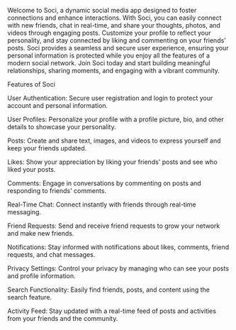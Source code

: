 Welcome to Soci, a dynamic social media app designed to foster connections and enhance interactions. With Soci, you can easily connect with new friends, chat in real-time, and share your thoughts, photos, and videos through engaging posts. Customize your profile to reflect your personality, and stay connected by liking and commenting on your friends' posts. Soci provides a seamless and secure user experience, ensuring your personal information is protected while you enjoy all the features of a modern social network. Join Soci today and start building meaningful relationships, sharing moments, and engaging with a vibrant community.

Features of Soci

User Authentication: Secure user registration and login to protect your account and personal information.

User Profiles: Personalize your profile with a profile picture, bio, and other details to showcase your personality.

Posts: Create and share text, images, and videos to express yourself and keep your friends updated.

Likes: Show your appreciation by liking your friends' posts and see who liked your posts.

Comments: Engage in conversations by commenting on posts and responding to friends' comments.

Real-Time Chat: Connect instantly with friends through real-time messaging.

Friend Requests: Send and receive friend requests to grow your network and make new friends.

Notifications: Stay informed with notifications about likes, comments, friend requests, and chat messages.

Privacy Settings: Control your privacy by managing who can see your posts and profile information.

Search Functionality: Easily find friends, posts, and content using the search feature.

Activity Feed: Stay updated with a real-time feed of posts and activities from your friends and the community.
